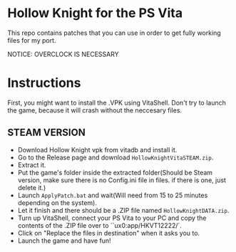 # Hollow Knight for the PS Vita
This repo contains patches that you can use in order to get fully working files for my port.

NOTICE: OVERCLOCK IS NECESSARY

# Instructions
First, you might want to install the .VPK using VitaShell. Don't try to launch the game, because it will crash without the neccesary files.

## STEAM VERSION
- Download Hollow Knight vpk from vitadb and install it.
- Go to the Release page and download ``HollowKnightVitaSTEAM.zip``.
- Extract it.
- Put the game's folder inside the extracted folder(Should be Steam version, make sure there is no Config.ini file in files. if there is one, just delete it.)
- Launch ``ApplyPatch.bat`` and wait(Will need from 15 to 25 minutes depending on the system).
- Let it finish and there should be a .ZIP file named ``HollowKnightDATA.zip``.
- Turn up VitaShell, connect your PS Vita to your PC and copy the contents of the .ZIP file over to ``ux0:app/HKVT12222/`.
- Click on "Replace the files in destination" when it asks you to.
- Launch the game and have fun!
